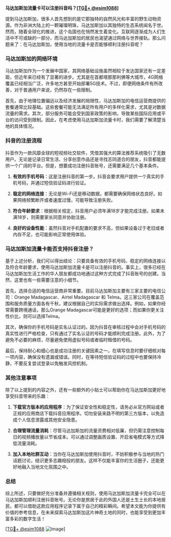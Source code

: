 **马达加斯加流量卡可以注册抖音吗？[[TG💪+ @esim1088](https://t.me/s/esim1088)]**

提到马达加斯加，很多人首先想到的是它那独特的自然风光和丰富的野生动物资源。作为非洲大陆上的一颗璀璨明珠，马达加斯加以其独特的生态系统闻名于世。然而，随着全球化的推进，这个岛国也在悄然发生着变化。互联网逐渐成为人们生活中不可或缺的一部分，而马达加斯加的居民也渴望通过网络与世界接轨。那么问题来了：在马达加斯加，使用当地的流量卡是否能够顺利注册抖音呢？

### 马达加斯加的网络环境

马达加斯加作为一个发展中国家，其网络基础设施虽然相较于发达国家还有一定差距，但近年来已经有了显著的进步。尤其是在首都塔那那利佛等大城市，4G网络覆盖已经相当广泛，许多地方甚至开始部署5G技术。不过，即便网络条件有所改善，对于普通用户来说，仍然存在一些限制。

首先，由于地理位置偏远以及经济发展的局限性，马达加斯加的电信运营商提供的套餐通常比较基础。这些套餐可能无法满足所有用户的多样化需求，尤其是对数据流量的需求。其次，部分服务可能会受到国家政策的影响，导致某些国际应用或平台的访问受到限制。因此，在考虑使用马达加斯加流量卡时，我们需要了解清楚当地的具体情况。

### 抖音的注册流程

抖音作为一款风靡全球的短视频社交软件，凭借其强大的算法推荐系统吸引了无数用户。无论是记录日常生活、分享创意作品还是寻找志同道合的朋友，抖音都能提供一个广阔的平台。但是，想要成功注册抖音账号，还需要满足几个基本条件。

1. **有效的手机号码**：这是注册抖音的第一步。抖音会要求用户提供一个真实的手机号码，并通过短信验证码进行验证。
   
2. **稳定的网络连接**：无论是Wi-Fi还是移动数据，都需要确保网络状态良好。如果网络频繁断开或者速度过慢，可能导致注册失败。

3. **符合年龄要求**：根据相关规定，抖音用户必须年满18岁才能完成注册。如果未满18岁，则需要家长同意并协助注册。

4. **良好的设备性能**：虽然抖音对手机配置的要求不高，但如果设备过于老旧或者内存不足，也可能影响正常使用体验。

### 马达加斯加流量卡能否支持抖音注册？

基于上述分析，我们可以得出结论：只要具备有效的手机号码、稳定的网络连接以及符合年龄要求，使用马达加斯加流量卡是可以注册抖音的。事实上，很多已经在马达加斯加生活工作的华人朋友都成功地通过这种方式完成了抖音账号的创建。当然，这里也有一些需要注意的小细节。

首先，选择合适的电信运营商非常重要。目前马达加斯加主要有三家主要的电信公司：Orange Madagascar、Airtel Madagascar 和 Telma。这三家公司在覆盖范围和服务质量方面各有千秋，建议根据自己的实际需求做出选择。例如，如果你经常需要跨境通话，那么Orange Madagascar可能是更好的选项；而如果你更关注性价比，则可以选择Telma。

其次，确保你的手机号码是实名认证过的。因为抖音在审核过程中会对手机号码的真实性进行严格检查，只有通过了实名认证的号码才能顺利完成注册。此外，为了避免不必要的麻烦，尽量避免使用虚拟号码或者临时租借的号码。

最后，保持耐心和细心也是成功注册的关键因素之一。在填写信息时要仔细核对每一项内容，确保没有遗漏或错误。同时，在等待短信验证码的过程中也要保持冷静，不要反复尝试登录以免触发风控机制。

### 其他注意事项

除了以上提到的内容之外，还有一些额外的小贴士可以帮助你在马达加斯加更好地享受抖音带来的乐趣：

1. **下载官方版本的应用程序**：为了保证安全性和稳定性，请务必从官方网站或者正规的应用商店下载抖音应用程序。切勿安装来路不明的第三方版本，以免造成个人信息泄露或其他安全隐患。

2. **合理管理流量消耗**：尽管马达加斯加的流量资费相对低廉，但仍需注意控制每日的视频播放量以节省成本。可以通过调整画质设置、开启省电模式等方式降低流量消耗。

3. **加入本地社群互动**：当你在马达加斯加使用抖音时，不妨积极参与当地的热门话题讨论，结识更多志趣相投的朋友。这样不仅能丰富你的生活圈子，还能更好地融入当地文化氛围之中。

### 总结

综上所述，只要做好充分准备并遵循相关规则，使用马达加斯加流量卡完全可以在马达加斯加顺利注册抖音账号。无论你是旅居于此的外国人还是土生土长的本地居民，都可以借助这款应用程序记录下属于自己的精彩瞬间。希望本文能为你提供有价值的参考信息，在未来探索马达加斯加这片神奇土地的同时，也能享受到更加丰富多彩的数字生活！

[[TG💪+ @esim1088](https://t.me/s/esim1088) ![Image](https://i.postimg.cc/4NQfJmqS/Snipaste-2025-05-13-00-14-12.png)]